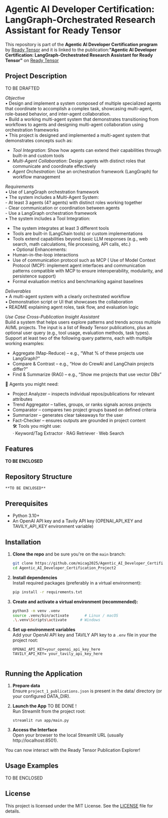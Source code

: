 # Agentic AI Developer Certification: LangGraph-Orchestrated Research Assistant for Ready Tensor

This repository is part of the **Agentic AI Developer Certification program** by [Ready Tensor](https://www.readytensor.ai)
and it is linked to the publication:**"Agentic AI Developer Certification: LangGraph-Orchestrated Research Assistant for Ready Tensor"** on [Ready Tensor](https://www.readytensor.ai)


## Project Description  
TO BE DRAFTED   

_Objective_   
• Design and implement a system composed of multiple specialized agents that coordinate to accomplish a complex task, showcasing multi-agent, role-based behavior, and inter-agent collaboration.     
• Build a working multi-agent system that demonstrates transitioning from workflows to agents and designing multi-agent collaboration using orchestration frameworks      
• This project is designed and implemented a multi-agent system that demonstrates concepts such as:    
 - _Tool Integration_: Show how agents can extend their capabilities through built-in and custom tools      
 - _Multi-Agent Collaboration_: Design agents with distinct roles that communicate and coordinate effectively      
 - _Agent Orchestration_: Use an orchestration framework (LangGraph) for workflow management    

_Requirements_   
• Use of LangGraph  orchestration framework       
• The system includes a Multi-Agent System:     
    - At least 3 agents (4? agents) with distinct roles working together          
    - Clear communication or coordination between agents          
    - Use a LangGraph orchestration framework      
• The system includes a Tool Integration:    
   - The system integrates at least 3 different tools      
   - Tools are built-in (LangChain tools) or custom implementations      
   - Tools extend capabilities beyond basic LLM responses (e.g., web search, math calculations, file processing, API calls, etc.)      
 • Optional Enhancements:        
   - Human-in-the-loop interactions          
   - Use of communication protocol such as MCP  ( Use of Model Context Protocol (MCP): implement agent interfaces and communication patterns compatible with MCP to ensure interoperability, modularity, and persistence support)            
   - Formal evaluation metrics and benchmarking against baselines               

_Deliverables_   
• A multi-agent system with a clearly orchestrated workflow   
• Demonstration script or UI that showcases the collaboration   
• README explaining agent roles, task flow, and evaluation logic   

_Use Case Cross-Publication Insight Assistant_      
Build a system that helps users explore patterns and trends across multiple AI/ML projects. The input is a list of Ready Tensor publications, plus an optional user query (e.g., tool usage, evaluation methods, task types).    
Support at least two of the following query patterns, each with multiple working examples:    
 - Aggregate (Map-Reduce) – e.g., “What % of these projects use LangGraph?”      
 - Compare & Contrast – e.g., “How do CrewAI and LangChain projects differ?”      
 - Find & Summarize (RAG) – e.g., “Show me projects that use vector DBs”  
      
 🧠 Agents you might need:      
 - Project Analyzer – inspects individual repos/publications for relevant attributes      
 - Trend Aggregator – tallies, groups, or ranks signals across projects      
 - Comparator – compares two project groups based on defined criteria      
 - Summarizer – generates clear takeaways for the user      
 - Fact-Checker – ensures outputs are grounded in project content      
 🛠 Tools you might use:      
 · Keyword/Tag Extractor · RAG Retriever · Web Search      


## Features  
**TO BE ENCLOSED**    


## Repository Structure  
```
**TO BE ENCLOSED**
```


## Prerequisites
* Python 3.10+
* An OpenAI API key and a Tavily API key (OPENAI_API_KEY and TAVILY_API_KEY environment variable) 


## Installation
1. **Clone the repo** and be sure you're on the `main` branch:

   ```bash
   git clone https://github.com/micag2025/Agentic_AI_Developer_Certification_Project2
   cd Agentic_AI_Developer_Certification_Project2  
   ```
2. **Install dependencies**   
   Install required packages (preferably in a virtual environment):

   ```bash
   pip install -r requirements.txt
   ```
3. **Create and activate a virtual environment (recommended):**      
   
    ```bash
   python3 -m venv .venv
   source .venv/bin/activate       # Linux / macOS
   .\.venv\Scripts\activate      # Windows
   ```
3. **Set up environment variables**  
   Add your OpenAI API key and TAVILY API key  to a `.env` file in your the project root:

   ```env
   OPENAI_API_KEY=your_openai_api_key_here
   TAVILY_API_KEY= your_tavily_api_key_here
 
   ```
## Running the Application  
1. **Prepare data**    
   Ensure `project_1_publications.json` is present in the data/ directory (or your configured DATA_DIR).  

2. **Launch the App**     TO BE DONE !   
   Run Streamlit from the project root:  
  
   ```
   streamlit run app/main.py
   ```
   
3. **Access the Interface**          
   Open your browser to the local Streamlit URL (usually http://localhost:8501).        

You can now interact with the Ready Tensor Publication Explorer!  


## Usage Examples 
TO BE ENCLOSED 


## License
This project is licensed under the MIT License. See the [LICENSE](LICENSE.txt) file for details.




